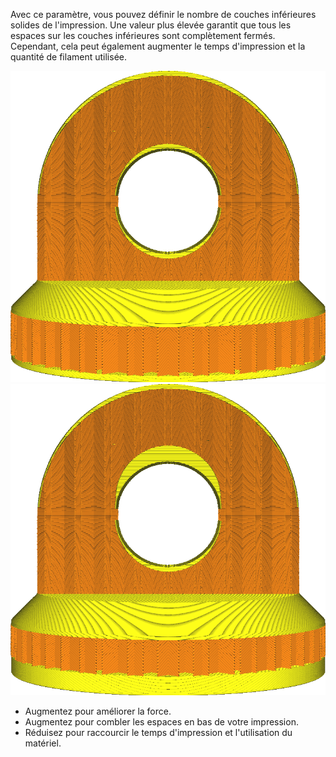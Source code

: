 Avec ce paramètre, vous pouvez définir le nombre de couches inférieures solides de l'impression. Une valeur plus élevée garantit que tous les espaces sur les couches inférieures sont complètement fermés. Cependant, cela peut également augmenter le temps d'impression et la quantité de filament utilisée.

![12 bottom layers](../../../articles/images/top_bottom_thickness_0.8.png)
![50 bottom layers](../../../articles/images/bottom_thickness.png)

* Augmentez pour améliorer la force.
* Augmentez pour combler les espaces en bas de votre impression.
* Réduisez pour raccourcir le temps d'impression et l'utilisation du matériel.
